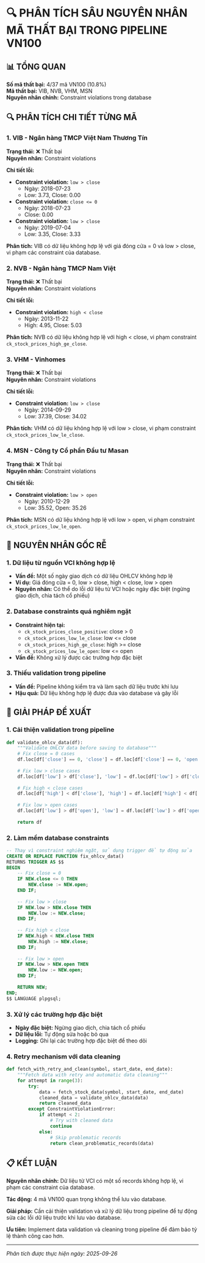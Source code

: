# 🔍 PHÂN TÍCH SÂU NGUYÊN NHÂN MÃ THẤT BẠI TRONG PIPELINE VN100

## 📊 TỔNG QUAN

**Số mã thất bại:** 4/37 mã VN100 (10.8%)  
**Mã thất bại:** VIB, NVB, VHM, MSN  
**Nguyên nhân chính:** Constraint violations trong database

## 🔍 PHÂN TÍCH CHI TIẾT TỪNG MÃ

### 1. VIB - Ngân hàng TMCP Việt Nam Thương Tín

**Trạng thái:** ❌ Thất bại  
**Nguyên nhân:** Constraint violations

**Chi tiết lỗi:**
- **Constraint violation:** `low > close`
  - Ngày: 2018-07-23
  - Low: 3.73, Close: 0.00
- **Constraint violation:** `close <= 0`
  - Ngày: 2018-07-23
  - Close: 0.00
- **Constraint violation:** `low > close`
  - Ngày: 2019-07-04
  - Low: 3.35, Close: 3.33

**Phân tích:** VIB có dữ liệu không hợp lệ với giá đóng cửa = 0 và low > close, vi phạm các constraint của database.

### 2. NVB - Ngân hàng TMCP Nam Việt

**Trạng thái:** ❌ Thất bại  
**Nguyên nhân:** Constraint violations

**Chi tiết lỗi:**
- **Constraint violation:** `high < close`
  - Ngày: 2013-11-22
  - High: 4.95, Close: 5.03

**Phân tích:** NVB có dữ liệu không hợp lệ với high < close, vi phạm constraint `ck_stock_prices_high_ge_close`.

### 3. VHM - Vinhomes

**Trạng thái:** ❌ Thất bại  
**Nguyên nhân:** Constraint violations

**Chi tiết lỗi:**
- **Constraint violation:** `low > close`
  - Ngày: 2014-09-29
  - Low: 37.39, Close: 34.02

**Phân tích:** VHM có dữ liệu không hợp lệ với low > close, vi phạm constraint `ck_stock_prices_low_le_close`.

### 4. MSN - Công ty Cổ phần Đầu tư Masan

**Trạng thái:** ❌ Thất bại  
**Nguyên nhân:** Constraint violations

**Chi tiết lỗi:**
- **Constraint violation:** `low > open`
  - Ngày: 2010-12-29
  - Low: 35.52, Open: 35.26

**Phân tích:** MSN có dữ liệu không hợp lệ với low > open, vi phạm constraint `ck_stock_prices_low_le_open`.

## 🎯 NGUYÊN NHÂN GỐC RỄ

### 1. Dữ liệu từ nguồn VCI không hợp lệ
- **Vấn đề:** Một số ngày giao dịch có dữ liệu OHLCV không hợp lệ
- **Ví dụ:** Giá đóng cửa = 0, low > close, high < close, low > open
- **Nguyên nhân:** Có thể do lỗi dữ liệu từ VCI hoặc ngày đặc biệt (ngừng giao dịch, chia tách cổ phiếu)

### 2. Database constraints quá nghiêm ngặt
- **Constraint hiện tại:**
  - `ck_stock_prices_close_positive`: close > 0
  - `ck_stock_prices_low_le_close`: low <= close
  - `ck_stock_prices_high_ge_close`: high >= close
  - `ck_stock_prices_low_le_open`: low <= open
- **Vấn đề:** Không xử lý được các trường hợp đặc biệt

### 3. Thiếu validation trong pipeline
- **Vấn đề:** Pipeline không kiểm tra và làm sạch dữ liệu trước khi lưu
- **Hậu quả:** Dữ liệu không hợp lệ được đưa vào database và gây lỗi

## 🔧 GIẢI PHÁP ĐỀ XUẤT

### 1. Cải thiện validation trong pipeline
```python
def validate_ohlcv_data(df):
    """Validate OHLCV data before saving to database"""
    # Fix close = 0 cases
    df.loc[df['close'] == 0, 'close'] = df.loc[df['close'] == 0, 'open']
    
    # Fix low > close cases
    df.loc[df['low'] > df['close'], 'low'] = df.loc[df['low'] > df['close'], 'close']
    
    # Fix high < close cases
    df.loc[df['high'] < df['close'], 'high'] = df.loc[df['high'] < df['close'], 'close']
    
    # Fix low > open cases
    df.loc[df['low'] > df['open'], 'low'] = df.loc[df['low'] > df['open'], 'open']
    
    return df
```

### 2. Làm mềm database constraints
```sql
-- Thay vì constraint nghiêm ngặt, sử dụng trigger để tự động sửa
CREATE OR REPLACE FUNCTION fix_ohlcv_data()
RETURNS TRIGGER AS $$
BEGIN
    -- Fix close = 0
    IF NEW.close <= 0 THEN
        NEW.close := NEW.open;
    END IF;
    
    -- Fix low > close
    IF NEW.low > NEW.close THEN
        NEW.low := NEW.close;
    END IF;
    
    -- Fix high < close
    IF NEW.high < NEW.close THEN
        NEW.high := NEW.close;
    END IF;
    
    -- Fix low > open
    IF NEW.low > NEW.open THEN
        NEW.low := NEW.open;
    END IF;
    
    RETURN NEW;
END;
$$ LANGUAGE plpgsql;
```

### 3. Xử lý các trường hợp đặc biệt
- **Ngày đặc biệt:** Ngừng giao dịch, chia tách cổ phiếu
- **Dữ liệu lỗi:** Tự động sửa hoặc bỏ qua
- **Logging:** Ghi lại các trường hợp đặc biệt để theo dõi

### 4. Retry mechanism với data cleaning
```python
def fetch_with_retry_and_clean(symbol, start_date, end_date):
    """Fetch data with retry and automatic data cleaning"""
    for attempt in range(3):
        try:
            data = fetch_stock_data(symbol, start_date, end_date)
            cleaned_data = validate_ohlcv_data(data)
            return cleaned_data
        except ConstraintViolationError:
            if attempt < 2:
                # Try with cleaned data
                continue
            else:
                # Skip problematic records
                return clean_problematic_records(data)
```

## 📋 KẾT LUẬN

**Nguyên nhân chính:** Dữ liệu từ VCI có một số records không hợp lệ, vi phạm các constraint của database.

**Tác động:** 4 mã VN100 quan trọng không thể lưu vào database.

**Giải pháp:** Cần cải thiện validation và xử lý dữ liệu trong pipeline để tự động sửa các lỗi dữ liệu trước khi lưu vào database.

**Ưu tiên:** Implement data validation và cleaning trong pipeline để đảm bảo tỷ lệ thành công cao hơn.

---
*Phân tích được thực hiện ngày: 2025-09-26*
